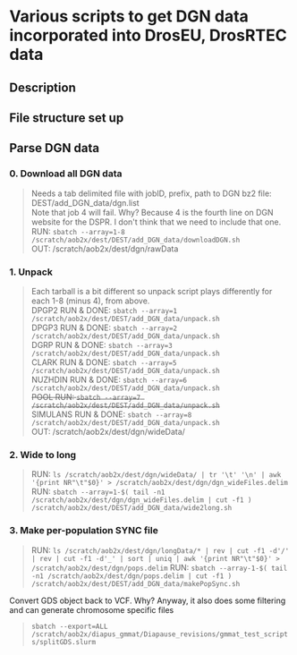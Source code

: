 # Various scripts to get DGN data incorporated into DrosEU, DrosRTEC data

## Description
>

## File structure set up

## Parse DGN data ###
  ### 0. Download all DGN data
  > Needs a tab delimited file with jobID, prefix, path to DGN bz2 file: DEST/add_DGN_data/dgn.list <br/>
  > Note that job 4 will fail. Why? Because 4 is the fourth line on DGN website for the DSPR. I don't think that we need to include that one.<br/>
  > RUN: `sbatch --array=1-8 /scratch/aob2x/dest/DEST/add_DGN_data/downloadDGN.sh`<br/>
  > OUT: /scratch/aob2x/dest/dgn/rawData<br/>

  ### 1. Unpack
  > Each tarball is a bit different so unpack script plays differently for each 1-8 (minus 4), from above. <br/>
  > DPGP2 RUN & DONE: `sbatch --array=1 /scratch/aob2x/dest/DEST/add_DGN_data/unpack.sh` <br/>
  > DPGP3 RUN & DONE: `sbatch --array=2 /scratch/aob2x/dest/DEST/add_DGN_data/unpack.sh` <br/>
  > DGRP RUN & DONE: `sbatch --array=3 /scratch/aob2x/dest/DEST/add_DGN_data/unpack.sh` <br/>
  > CLARK RUN & DONE: `sbatch --array=5 /scratch/aob2x/dest/DEST/add_DGN_data/unpack.sh` <br/>
  > NUZHDIN RUN & DONE: `sbatch --array=6 /scratch/aob2x/dest/DEST/add_DGN_data/unpack.sh` <br/>
  > ~~POOL RUN: `sbatch --array=7 /scratch/aob2x/dest/DEST/add_DGN_data/unpack.sh` <br/>~~
  > SIMULANS RUN & DONE: `sbatch --array=8 /scratch/aob2x/dest/DEST/add_DGN_data/unpack.sh` <br/>
  > OUT: /scratch/aob2x/dest/dgn/wideData/<br/>

  ### 2. Wide to long
  > RUN: `ls /scratch/aob2x/dest/dgn/wideData/ | tr '\t' '\n' | awk '{print NR"\t"$0}' > /scratch/aob2x/dest/dgn/dgn_wideFiles.delim`
  > RUN: `sbatch --array=1-$( tail -n1 /scratch/aob2x/dest/dgn/dgn_wideFiles.delim | cut -f1 ) /scratch/aob2x/dest/DEST/add_DGN_data/wide2long.sh`

  ### 3. Make per-population SYNC file
  > RUN: `ls /scratch/aob2x/dest/dgn/longData/* | rev | cut -f1 -d'/' | rev | cut -f1 -d'_' | sort | uniq | awk '{print NR"\t"$0}' > /scratch/aob2x/dest/dgn/pops.delim`
  > RUN: `sbatch --array-1-$( tail -n1 /scratch/aob2x/dest/dgn/pops.delim | cut -f1 ) /scratch/aob2x/dest/DEST/add_DGN_data/makePopSync.sh`




Convert GDS object back to VCF. Why? Anyway, it also does some filtering and can generate chromosome specific files
  > `sbatch --export=ALL /scratch/aob2x/diapus_gmmat/Diapause_revisions/gmmat_test_scripts/splitGDS.slurm`
